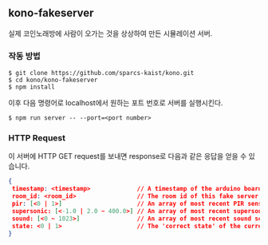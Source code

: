 ## kono-fakeserver

실제 코인노래방에 사람이 오가는 것을 상상하여 만든 시뮬레이션 서버.

### 작동 방법

```
$ git clone https://github.com/sparcs-kaist/kono.git
$ cd kono/kono-fakeserver
$ npm install
```
이후 다음 명령어로 localhost에서 원하는 포트 번호로 서버를 실행시킨다.
```
$ npm run server -- --port=<port number>
```

### HTTP Request
이 서버에 HTTP GET request를 보내면 response로 다음과 같은 응답을 얻을 수 있습니다.
```JSON
{
 timestamp: <timestamp>             // A timestamp of the arduino board, in milliseconds scale unsigned integer.
 room_id: <room_id>                 // The room id of this fake server, as set in cmd arguments.
 pir: [<0 | 1>]                     // An array of most recent PIR sensor outputs.
 supersonic: [<-1.0 | 2.0 ~ 400.0>] // An array of most recent supersonic sensor outputs.
 sound: [<0 ~ 1023>]                // An array of most recent sound sensor outputs.
 state: <0 | 1>                     // The 'correct state' of the current room, provided for debugging.
}
```